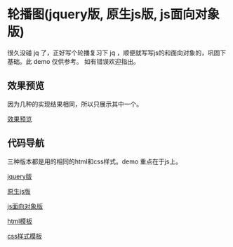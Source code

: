 # 轮播图(jquery版, 原生js版, js面向对象版)
很久没碰 jq 了，正好写个轮播复习下 jq ，顺便就写写js的和面向对象的，巩固下基础。此 demo 仅供参考。
如有错误欢迎指出。

## 效果预览
因为几种的实现结果相同，所以只展示其中一个。

[效果预览](https://jiadahao.github.io/swiper-demo/swiper.html)

## 代码导航
三种版本都是用的相同的html和css样式。demo 重点在于js上。

[jquery版](https://github.com/jiadahao/swiper-demo/blob/master/js/swiper.jq.js)

[原生js版](https://github.com/jiadahao/swiper-demo/blob/master/js/swiper.js)

[js面向对象版](https://github.com/jiadahao/swiper-demo/blob/master/js/swiper.obj.js)

[html模板](https://github.com/jiadahao/swiper-demo/blob/master/swiper.html)

[css样式模板](https://github.com/jiadahao/swiper-demo/blob/master/css/swiper.css)


